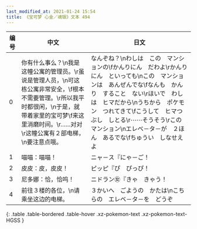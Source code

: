```yaml
---
last_modified_at: 2021-01-24 15:54
title: 《宝可梦 心金／魂银》文本 494
---
```

| 编号 | 中文 | 日文 |
| ---- | ---- | ---- |
| 0 | 你有什么事么？\n我是这幢公寓的管理员。\r虽说是管理人员，\n可这栋公寓非常安全，\f根本不需要管理。\r所以我平时都很闲，\n于是，就带着家里的宝可梦\f来这里消磨时间。\r……对对\r这幢公寓有２部电梯，\n要注意点哦。 | なんぞね？\nわしは　この　マンションの\fかんりにん　だわよ\rかんりにん　といっても\nこの　マンションは　あんぜんでな\fなんも　かんり　すること　ない\rほいで　わしは　ヒマだから\nうちから　ポケモン　つれてきて\fこうして　ヒマつぶし　しとる\r⋯⋯そうそう\rこの　マンション\nエレベ－タ－が　２ほん　あるでな\fちゅうい　しなせえよ |
| 1 | 喵喵：喵喵！ | ニャ－ス『にゃ－ご！ |
| 2 | 皮皮：皮，皮皮！ | ピッピ『ぴ　ぴっぴ！ |
| 3 | 尼多娜：恰，恰呜！ | ニドラン㊛『きゃ　きゃう！ |
| 4 | 前往３楼的各位，\n请乘坐这边的电梯。 | ３かいへ　ごようの　かたは\nこちらの　エレベ－タ－を　どうぞ |
{: .table .table-bordered .table-hover .xz-pokemon-text .xz-pokemon-text-HGSS }